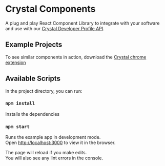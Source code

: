 # Crystal Components

A plug and play React Component Library to integrate with your software and use with our [Crystal Developer Profile API](https://developers.crystalknows.com/).

## Example Projects

To see similar components in action, download the
[Crystal chrome extension](https://chrome.google.com/webstore/detail/crystal/nmaonghoefpmlfgaknnboiekjhfpmajh)

## Available Scripts

In the project directory, you can run:

### `npm install`

Installs the dependencies

### `npm start`

Runs the example app in development mode.\
Open [http://localhost:3000](http://localhost:3000) to view it in the browser.

The page will reload if you make edits.\
You will also see any lint errors in the console.

